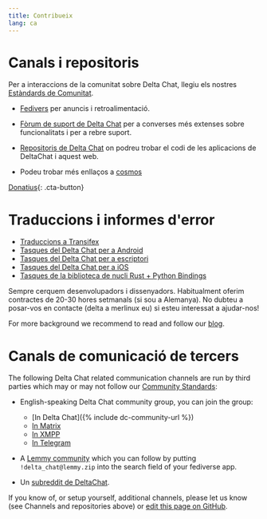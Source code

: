 ```yaml
---
title: Contribueix
lang: ca
---
```


# Canals i repositoris

Per a interaccions de la comunitat sobre Delta Chat, llegiu els nostres [Estàndards de Comunitat](community-standards).

- [Fedivers](https://chaos.social/web/@delta) per anuncis i retroalimentació.

- [Fòrum de suport de Delta Chat](https://support.delta.chat) per a converses més extenses
  sobre funcionalitats i per a rebre suport.

- [Repositoris de Delta Chat](https://github.com/deltachat/) on podreu
  trobar el codi de les aplicacions de DeltaChat i aquest web.

- Podeu trobar més enllaços a [cosmos](https://cosmos.delta.chat)

[Donatius](donate){: .cta-button}

# Traduccions i informes d'error

- [Traduccions a Transifex](https://explore.transifex.com/delta-chat/)
- [Tasques del Delta Chat per a Android](https://github.com/deltachat/deltachat-android/issues)
- [Tasques del Delta Chat per a escriptori](https://github.com/deltachat/deltachat-desktop/issues)
- [Tasques del Delta Chat per a iOS](https://github.com/deltachat/deltachat-ios/issues)
- [Tasques de la biblioteca de nucli Rust + Python Bindings](https://github.com/deltachat/deltachat-core-rust/issues)

Sempre cerquem desenvolupadors i dissenyadors.
Habitualment oferim contractes de 20-30 hores setmanals (si sou a Alemanya).
No dubteu a posar-vos en contacte (delta a merlinux eu)
si esteu interessat a ajudar-nos!

For more background we recommend to read and follow our [blog](https://delta.chat/en/blog).


# Canals de comunicació de tercers

The following Delta Chat related communication channels are run by third parties
which may or may not follow our [Community Standards](community-standards): 

- English-speaking Delta Chat community group, you can join the group:
  * [In Delta Chat]({% include dc-community-url %})
  * [In Matrix](https://matrix.to/#/#Delta.Chat:matrix.org)
  * [In XMPP](xmpp:deltachat-en@chat.disroot.org?join)
  * [In Telegram](https://t.me/deltachat_community)

- A [Lemmy community](https://lemmy.zip/c/delta_chat)
  which you can follow by putting `!delta_chat@lemmy.zip` 
  into the search field of your fediverse app.

- Un [subreddit de DeltaChat](https://old.reddit.com/r/DeltaChat/).

If you know of, or setup yourself, additional channels,
please let us know (see Channels and repositories above)
or [edit this page on GitHub](https://github.com/deltachat/deltachat-pages/edit/master/en/contribute.md).
